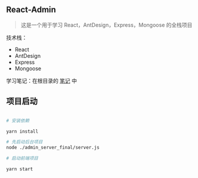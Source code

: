 ## React-Admin

> 这是一个用于学习 React，AntDesign，Express，Mongoose 的全栈项目

技术栈：

- React
- AntDesign
- Express
- Mongoose

学习笔记：在根目录的 [笔记](./笔记.md) 中


## 项目启动

```bash

# 安装依赖

yarn install

# 先启动后台项目
node ./admin_server_final/server.js

# 启动前端项目

yarn start

```

